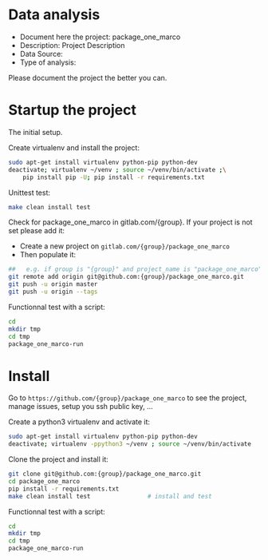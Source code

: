 # Data analysis
- Document here the project: package_one_marco
- Description: Project Description
- Data Source:
- Type of analysis:

Please document the project the better you can.

# Startup the project

The initial setup.

Create virtualenv and install the project:
```bash
sudo apt-get install virtualenv python-pip python-dev
deactivate; virtualenv ~/venv ; source ~/venv/bin/activate ;\
    pip install pip -U; pip install -r requirements.txt
```

Unittest test:
```bash
make clean install test
```

Check for package_one_marco in gitlab.com/{group}.
If your project is not set please add it:

- Create a new project on `gitlab.com/{group}/package_one_marco`
- Then populate it:

```bash
##   e.g. if group is "{group}" and project_name is "package_one_marco"
git remote add origin git@github.com:{group}/package_one_marco.git
git push -u origin master
git push -u origin --tags
```

Functionnal test with a script:

```bash
cd
mkdir tmp
cd tmp
package_one_marco-run
```

# Install

Go to `https://github.com/{group}/package_one_marco` to see the project, manage issues,
setup you ssh public key, ...

Create a python3 virtualenv and activate it:

```bash
sudo apt-get install virtualenv python-pip python-dev
deactivate; virtualenv -ppython3 ~/venv ; source ~/venv/bin/activate
```

Clone the project and install it:

```bash
git clone git@github.com:{group}/package_one_marco.git
cd package_one_marco
pip install -r requirements.txt
make clean install test                # install and test
```
Functionnal test with a script:

```bash
cd
mkdir tmp
cd tmp
package_one_marco-run
```
